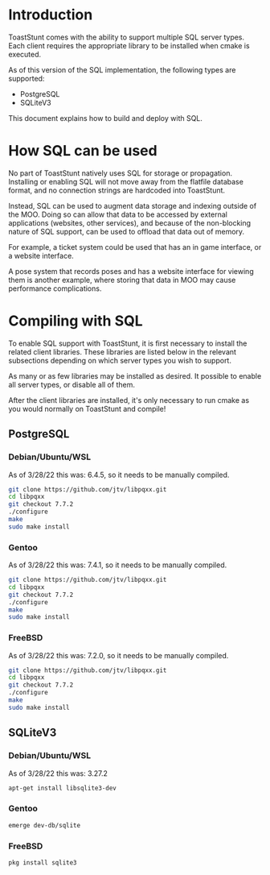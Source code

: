 Introduction
============

ToastStunt comes with the ability to support multiple SQL server types. 
Each client requires the appropriate library to be installed when cmake 
is executed.

As of this version of the SQL implementation, the following types are
supported:

* PostgreSQL
* SQLiteV3

This document explains how to build and deploy with SQL.

How SQL can be used
===================

No part of ToastStunt natively uses SQL for storage or propagation.
Installing or enabling SQL will not move away from the flatfile database
format, and no connection strings are hardcoded into ToastStunt.

Instead, SQL can be used to augment data storage and indexing
outside of the MOO. Doing so can allow that data to be accessed by
external applications (websites, other services), and because of the
non-blocking nature of SQL support, can be used to offload that data
out of memory.

For example, a ticket system could be used that has an in game interface, 
or a website interface.

A pose system that records poses and has a website interface for
viewing them is another example, where storing that data in MOO
may cause performance complications.

Compiling with SQL
==================

To enable SQL support with ToastStunt, it is first necessary to
install the related client libraries. These libraries are listed below in
the relevant subsections depending on which server types you wish to 
support.

As many or as few libraries may be installed as desired. It possible
to enable all server types, or disable all of them.

After the client libraries are installed, it's only necessary to
run cmake as you would normally on ToastStunt and compile!

PostgreSQL
----------

### **Debian/Ubuntu/WSL**
As of 3/28/22 this was: 6.4.5, so it needs to be manually compiled.
```bash
git clone https://github.com/jtv/libpqxx.git
cd libpqxx
git checkout 7.7.2
./configure
make
sudo make install
```

### **Gentoo**
As of 3/28/22 this was: 7.4.1, so it needs to be manually compiled.
```bash
git clone https://github.com/jtv/libpqxx.git
cd libpqxx
git checkout 7.7.2
./configure
make
sudo make install
```

### **FreeBSD**
As of 3/28/22 this was: 7.2.0, so it needs to be manually compiled.
```bash
git clone https://github.com/jtv/libpqxx.git
cd libpqxx
git checkout 7.7.2
./configure
make
sudo make install
```

SQLiteV3
--------

### **Debian/Ubuntu/WSL**
As of 3/28/22 this was: 3.27.2
```bash
apt-get install libsqlite3-dev
```

### **Gentoo**
```bash
emerge dev-db/sqlite
```

### **FreeBSD**
```bash
pkg install sqlite3 
```
